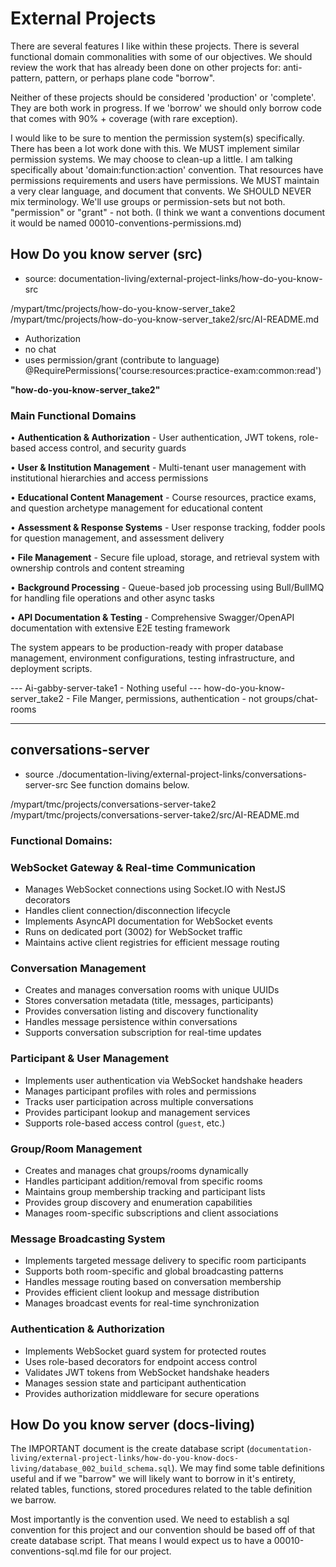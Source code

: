 # External Projects

There are several features I like within these projects. There is several functional domain commonalities with some of our objectives. We should review the work that has already been done on other projects for: anti-pattern, pattern, or perhaps plane code "borrow".

Neither of these projects should be considered 'production' or 'complete'. They are both work in progress. If we 'borrow' we should only borrow code that comes with 90% + coverage (with rare exception).

I would like to be sure to mention the permission system(s) specifically. There has been a lot work done with this. We MUST implement similar permission systems. We may choose to clean-up a little. I am talking specifically about 'domain:function:action' convention. That resources have permissions requirements and users have permissions. We MUST maintain a very clear language, and document that convents. We SHOULD NEVER mix terminology. We'll use groups or permission-sets but not both. "permission" or "grant" - not both. (I think we want a conventions document it would be named 00010-conventions-permissions.md)

## How Do you know server (src)

- source: documentation-living/external-project-links/how-do-you-know-src

/mypart/tmc/projects/how-do-you-know-server_take2
/mypart/tmc/projects/how-do-you-know-server_take2/src/AI-README.md

- Authorization
- no chat
- uses permission/grant (contribute to language) @RequirePermissions('course:resources:practice-exam:common:read')

**"how-do-you-know-server_take2"**

### Main Functional Domains

• **Authentication & Authorization** - User authentication, JWT tokens, role-based access control, and security guards

• **User & Institution Management** - Multi-tenant user management with institutional hierarchies and access permissions

• **Educational Content Management** - Course resources, practice exams, and question archetype management for educational content

• **Assessment & Response Systems** - User response tracking, fodder pools for question management, and assessment delivery

• **File Management** - Secure file upload, storage, and retrieval system with ownership controls and content streaming

• **Background Processing** - Queue-based job processing using Bull/BullMQ for handling file operations and other async tasks

• **API Documentation & Testing** - Comprehensive Swagger/OpenAPI documentation with extensive E2E testing framework

The system appears to be production-ready with proper database management, environment configurations, testing infrastructure, and deployment scripts.

--- Ai-gabby-server-take1 - Nothing useful
--- how-do-you-know-server_take2 - File Manger, permissions, authentication - not groups/chat-rooms

---

## conversations-server

- source ./documentation-living/external-project-links/conversations-server-src
  See function domains below.

/mypart/tmc/projects/conversations-server-take2
/mypart/tmc/projects/conversations-server-take2/src/AI-README.md

### Functional Domains:

### **WebSocket Gateway & Real-time Communication**

- Manages WebSocket connections using Socket.IO with NestJS decorators
- Handles client connection/disconnection lifecycle
- Implements AsyncAPI documentation for WebSocket events
- Runs on dedicated port (3002) for WebSocket traffic
- Maintains active client registries for efficient message routing

### **Conversation Management**

- Creates and manages conversation rooms with unique UUIDs
- Stores conversation metadata (title, messages, participants)
- Provides conversation listing and discovery functionality
- Handles message persistence within conversations
- Supports conversation subscription for real-time updates

### **Participant & User Management**

- Implements user authentication via WebSocket handshake headers
- Manages participant profiles with roles and permissions
- Tracks user participation across multiple conversations
- Provides participant lookup and management services
- Supports role-based access control (`guest`, etc.)

### **Group/Room Management**

- Creates and manages chat groups/rooms dynamically
- Handles participant addition/removal from specific rooms
- Maintains group membership tracking and participant lists
- Provides group discovery and enumeration capabilities
- Manages room-specific subscriptions and client associations

### **Message Broadcasting System**

- Implements targeted message delivery to specific room participants
- Supports both room-specific and global broadcasting patterns
- Handles message routing based on conversation membership
- Provides efficient client lookup and message distribution
- Manages broadcast events for real-time synchronization

### **Authentication & Authorization**

- Implements WebSocket guard system for protected routes
- Uses role-based decorators for endpoint access control
- Validates JWT tokens from WebSocket handshake headers
- Manages session state and participant authentication
- Provides authorization middleware for secure operations

## How Do you know server (docs-living)

The IMPORTANT document is the create database script (`documentation-living/external-project-links/how-do-you-know-docs-living/database_002_build_schema.sql`). We may find some table definitions useful and if we "barrow" we will likely want to borrow in it's entirety, related tables, functions, stored procedures related to the table definition we barrow.

Most importantly is the convention used. We need to establish a sql convention for this project and our convention should be based off of that create database script. That means I would expect us to have a 00010-conventions-sql.md file for our project.
